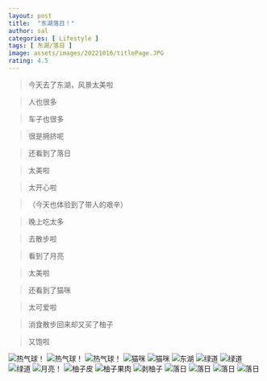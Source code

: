 ```yaml
---
layout: post
title:  "东湖落日！"
author: sal
categories: [ Lifestyle ]
tags: [ 东湖/落日 ]
image: assets/images/20221016/titlePage.JPG
rating: 4.5
---
```

> 今天去了东湖，风景太美啦

> 人也很多

> 车子也很多

> 很是拥挤呢

> 还看到了落日

> 太美啦

> 太开心啦

> （今天也体验到了带人的艰辛）

> 晚上吃太多

> 去散步啦

> 看到了月亮

> 太美啦

> 还看到了猫咪

> 太可爱啦

> 消食散步回来却又买了柚子

> 又饱啦

![热气球！](https://theshadow629.github.io/Cycling/assets/images/20221016/ballon1.JPG)
![热气球！](https://theshadow629.github.io/Cycling/assets/images/20221016/ballon2.JPG)
![热气球！](https://theshadow629.github.io/Cycling/assets/images/20221016/ballon4.JPG)
![猫咪](https://theshadow629.github.io/Cycling/assets/images/20221016/cat1.JPEG)
![猫咪](https://theshadow629.github.io/Cycling/assets/images/20221016/cat2.JPEG)
![东湖](https://theshadow629.github.io/Cycling/assets/images/20221016/el.JPG)
![绿道](https://theshadow629.github.io/Cycling/assets/images/20221016/gr.JPG)
![绿道](https://theshadow629.github.io/Cycling/assets/images/20221016/gr1.JPG)
![绿道](https://theshadow629.github.io/Cycling/assets/images/20221016/gr2.JPG)
![月亮！](https://theshadow629.github.io/Cycling/assets/images/20221016/moon.jpg)
![柚子皮](https://theshadow629.github.io/Cycling/assets/images/20221016/pomelo.JPEG)
![柚子果肉](https://theshadow629.github.io/Cycling/assets/images/20221016/pomelo1.JPEG)
![剥柚子](https://theshadow629.github.io/Cycling/assets/images/20221016/pomelo2.JPEG)
![落日](https://theshadow629.github.io/Cycling/assets/images/20221016/sunset.JPG)
![落日](https://theshadow629.github.io/Cycling/assets/images/20221016/sunset2.JPG)
![落日](https://theshadow629.github.io/Cycling/assets/images/20221016/sunset4.JPG)
![落日](https://theshadow629.github.io/Cycling/assets/images/20221016/sunset5.JPG)
